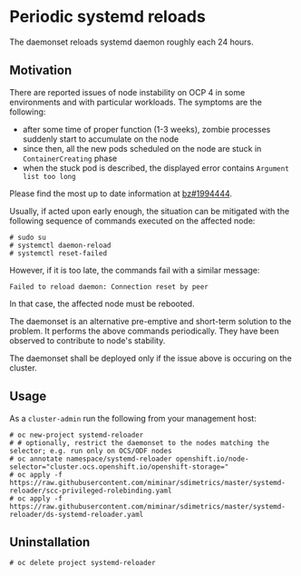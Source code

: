 # Periodic systemd reloads

The daemonset reloads systemd daemon roughly each 24 hours.

## Motivation

There are reported issues of node instability on OCP 4 in some environments and with particular workloads. The symptoms are the following:

- after some time of proper function (1-3 weeks), zombie processes suddenly start to accumulate on the node
- since then, all the new pods scheduled on the node are stuck in `ContainerCreating` phase
- when the stuck pod is described, the displayed error contains `Argument list too long`

Please find the most up to date information at [bz#1994444](https://bugzilla.redhat.com/show_bug.cgi?id=1994444).

Usually, if acted upon early enough, the situation can be mitigated with the following sequence of commands executed on the affected node:

    # sudo su
    # systemctl daemon-reload
    # systemctl reset-failed

However, if it is too late, the commands fail with a similar message:

    Failed to reload daemon: Connection reset by peer

In that case, the affected node must be rebooted.

The daemonset is an alternative pre-emptive and short-term solution to the problem. It performs the above commands periodically. They have been observed to contribute to node's stability.

The daemonset shall be deployed only if the issue above is occuring on the cluster.

## Usage

As a `cluster-admin` run the following from your management host:

    # oc new-project systemd-reloader
    # # optionally, restrict the daemonset to the nodes matching the selector; e.g. run only on OCS/ODF nodes
    # oc annotate namespace/systemd-reloader openshift.io/node-selector="cluster.ocs.openshift.io/openshift-storage="
    # oc apply -f https://raw.githubusercontent.com/miminar/sdimetrics/master/systemd-reloader/scc-privileged-rolebinding.yaml
    # oc apply -f https://raw.githubusercontent.com/miminar/sdimetrics/master/systemd-reloader/ds-systemd-reloader.yaml

## Uninstallation

    # oc delete project systemd-reloader
